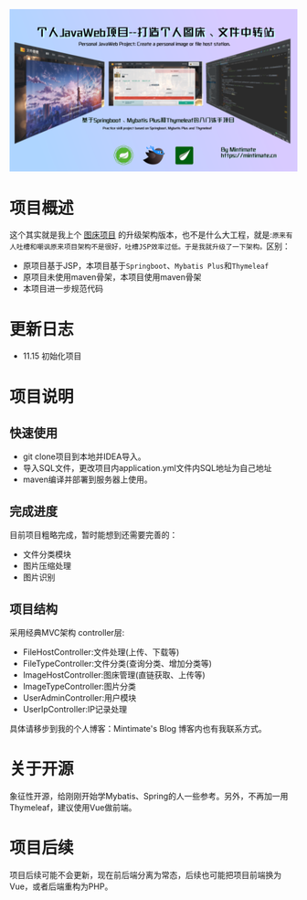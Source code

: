 ![](introduction.png)
# 项目概述
这个其实就是我上个 [图床项目](https://github.com/Mintimate/ImageHost) 的升级架构版本，也不是什么大工程，就是:`原来有人吐槽和嘲讽原来项目架构不是很好，吐槽JSP效率过低。于是我就升级了一下架构。`区别：
- 原项目基于JSP，本项目基于`Springboot`、`Mybatis Plus`和`Thymeleaf`
- 原项目未使用maven骨架，本项目使用maven骨架
- 本项目进一步规范代码

# 更新日志
- 11.15 初始化项目

# 项目说明
## 快速使用
- git clone项目到本地并IDEA导入。
- 导入SQL文件，更改项目内application.yml文件内SQL地址为自己地址
- maven编译并部署到服务器上使用。

## 完成进度
目前项目粗略完成，暂时能想到还需要完善的：
- 文件分类模块
- 图片压缩处理
- 图片识别

## 项目结构
采用经典MVC架构
controller层:
- FileHostController:文件处理(上传、下载等)
- FileTypeController:文件分类(查询分类、增加分类等)
- ImageHostController:图床管理(直链获取、上传等)
- ImageTypeController:图片分类
- UserAdminController:用户模块
- UserIpController:IP记录处理

具体请移步到我的个人博客：Mintimate's Blog 博客内也有我联系方式。

# 关于开源
象征性开源，给刚刚开始学Mybatis、Spring的人一些参考。另外，不再加一用Thymeleaf，建议使用Vue做前端。

# 项目后续
项目后续可能不会更新，现在前后端分离为常态，后续也可能把项目前端换为Vue，或者后端重构为PHP。